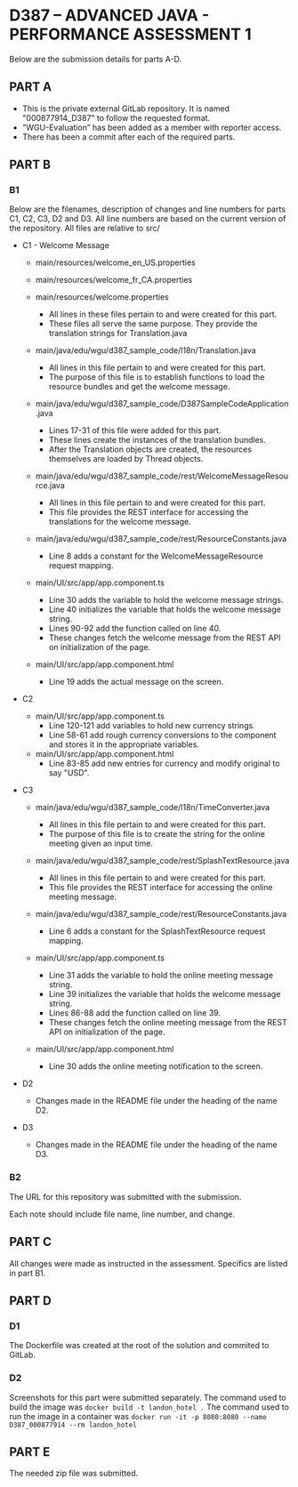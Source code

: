 # D387 – ADVANCED JAVA - PERFORMANCE ASSESSMENT 1

Below are the submission details for parts A-D.

## PART A
* This is the private external GitLab repository. It is named "000877914_D387" to follow the requested format.
* "WGU-Evaluation” has been added as a member with reporter access.
* There has been a commit after each of the required parts.

## PART B
### B1
Below are the filenames, description of changes and line numbers for parts C1, C2, C3, D2 and D3. All line numbers are based on the current version of the repository. All files are relative to src/
* C1 - Welcome Message
    * main/resources/welcome_en_US.properties
    * main/resources/welcome_fr_CA.properties
    * main/resources/welcome.properties
        * All lines in these files pertain to and were created for this part.
        * These files all serve the same purpose. They provide the translation strings for Translation.java

    * main/java/edu/wgu/d387_sample_code/l18n/Translation.java
        * All lines in this file pertain to and were created for this part.
        * The purpose of this file is to establish functions to load the resource bundles and get the welcome message.

    * main/java/edu/wgu/d387_sample_code/D387SampleCodeApplication.java
        * Lines 17-31 of this file were added for this part.
        * These lines create the instances of the translation bundles.
        * After the Translation objects are created, the resources themselves are loaded by Thread objects.

    * main/java/edu/wgu/d387_sample_code/rest/WelcomeMessageResource.java
        * All lines in this file pertain to and were created for this part.
        * This file provides the REST interface for accessing the translations for the welcome message.
    
    * main/java/edu/wgu/d387_sample_code/rest/ResourceConstants.java
        * Line 8 adds a constant for the WelcomeMessageResource request mapping.

    * main/UI/src/app/app.component.ts
        * Line 30 adds the variable to hold the welcome message strings.
        * Line 40 initializes the variable that holds the welcome message string.
        * Lines 90-92 add the function called on line 40.
        * These changes fetch the welcome message from the REST API on initialization of the page.

    * main/UI/src/app/app.component.html
        * Line 19 adds the actual message on the screen.


* C2

    * main/UI/src/app/app.component.ts
        * Line 120-121 add variables to hold new currency strings.
        * Line 58-61 add rough currency conversions to the component and stores it in the appropriate variables.
    * main/UI/src/app/app.component.html
        * Line 83-85 add new entries for currency and modify original to say "USD".

* C3
    * main/java/edu/wgu/d387_sample_code/l18n/TimeConverter.java
        * All lines in this file pertain to and were created for this part.
        * The purpose of this file is to create the string for the online meeting given an input time.

    * main/java/edu/wgu/d387_sample_code/rest/SplashTextResource.java
        * All lines in this file pertain to and were created for this part.
        * This file provides the REST interface for accessing the online meeting message.
    
    * main/java/edu/wgu/d387_sample_code/rest/ResourceConstants.java
        * Line 6 adds a constant for the SplashTextResource request mapping.

    * main/UI/src/app/app.component.ts
        * Line 31 adds the variable to hold the online meeting message string.
        * Line 39 initializes the variable that holds the welcome message string.
        * Lines 86-88 add the function called on line 39.
        * These changes fetch the online meeting message from the REST API on initialization of the page.

    * main/UI/src/app/app.component.html
        * Line 30 adds the online meeting notification to the screen.
* D2
    * Changes made in the README file under the heading of the name D2.
* D3
    * Changes made in the README file under the heading of the name D3.

### B2
The URL for this repository was submitted with the submission.

Each note should include file name, line number, and change.


## PART C
All changes were made as instructed in the assessment. Specifics are listed in part B1.

## PART D
### D1
The Dockerfile was created at the root of the solution and commited to GitLab.

### D2
Screenshots for this part were submitted separately. 
The command used to build the image was `docker build -t landon_hotel .`
The command used to run the image in a container was `docker run -it -p 8080:8080 --name D387_000877914 --rm landon_hotel`

## PART E
The needed zip file was submitted.


